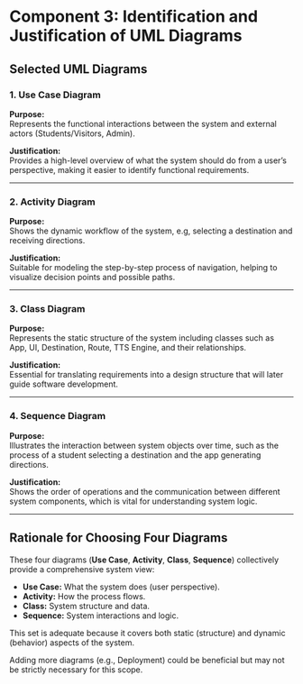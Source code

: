 # Component 3: Identification and Justification of UML Diagrams

## Selected UML Diagrams

### 1. Use Case Diagram

**Purpose:**  
Represents the functional interactions between the system and external actors (Students/Visitors, Admin).

**Justification:**  
Provides a high-level overview of what the system should do from a user’s perspective, making it easier to identify functional requirements.

---

### 2. Activity Diagram

**Purpose:**  
Shows the dynamic workflow of the system, e.g, selecting a destination and receiving directions.

**Justification:**  
Suitable for modeling the step-by-step process of navigation, helping to visualize decision points and possible paths.

---

### 3. Class Diagram

**Purpose:**  
Represents the static structure of the system including classes such as App, UI, Destination, Route, TTS Engine, and their relationships.

**Justification:**  
Essential for translating requirements into a design structure that will later guide software development.

---

### 4. Sequence Diagram

**Purpose:**  
Illustrates the interaction between system objects over time, such as the process of a student selecting a destination and the app generating directions.

**Justification:**  
Shows the order of operations and the communication between different system components, which is vital for understanding system logic.

---

## Rationale for Choosing Four Diagrams

These four diagrams (**Use Case**, **Activity**, **Class**, **Sequence**) collectively provide a comprehensive system view:

- **Use Case:** What the system does (user perspective).
- **Activity:** How the process flows.
- **Class:** System structure and data.
- **Sequence:** System interactions and logic.

This set is adequate because it covers both static (structure) and dynamic (behavior) aspects of the system.

Adding more diagrams (e.g., Deployment) could be beneficial but may not be strictly necessary for this scope.